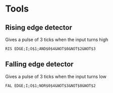 # Tools

## Rising edge detector

Gives a pulse of 3 ticks when the input turns high  
```
RIS EDGE;I;O$1;AND$0$4&NOT$0&NOT$2&NOT$3
```

## Falling edge detector

Gives a pulse of 3 ticks when the input turns low  
```
FAL EDGE;I;O$1;NOR$0$4&NOT$3&NOT$0&NOT$2
```
